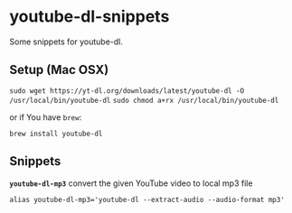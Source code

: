 # youtube-dl-snippets
Some snippets for youtube-dl.

## Setup (Mac OSX)

`sudo wget https://yt-dl.org/downloads/latest/youtube-dl -O /usr/local/bin/youtube-dl`
`sudo chmod a+rx /usr/local/bin/youtube-dl`

or if You have `brew`:

`brew install youtube-dl`

## Snippets

**`youtube-dl-mp3`** convert the given YouTube video to local mp3 file

`alias youtube-dl-mp3='youtube-dl --extract-audio --audio-format mp3'`
